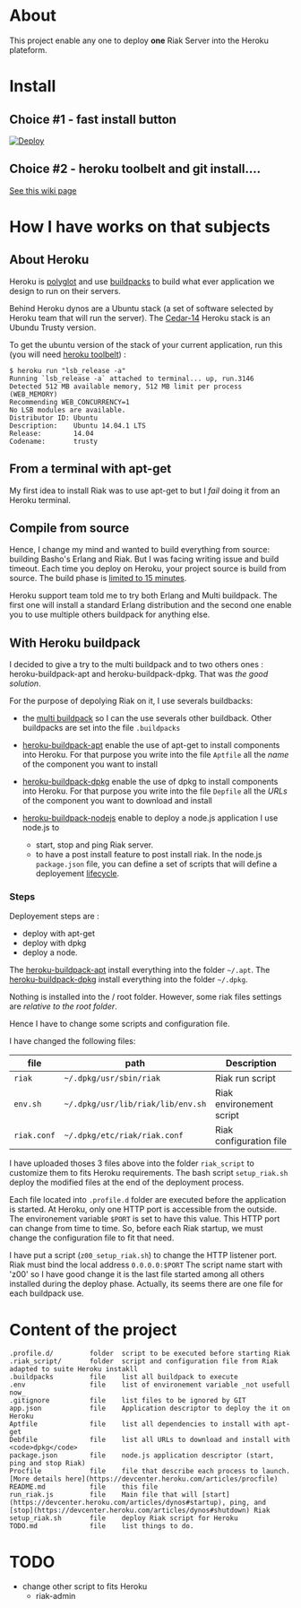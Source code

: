 # About

This project enable any one to deploy **one** Riak Server into the Heroku plateform.

# Install

## Choice #1 - fast install button

[![Deploy](https://www.herokucdn.com/deploy/button.png)](https://heroku.com/deploy?template=https://github.com/corentinway/Riak4Heroku)

<!-- https://heroku.com/deploy?template=https://github.com/heroku/button-sample -->

## Choice #2 - heroku toolbelt and git install....

[See this wiki page](https://github.com/corentinway/Riak4Heroku/wiki/Heroku-Toolbelt-and-git-install)

# How I have works on that subjects

## About Heroku

Heroku is [polyglot](https://devcenter.heroku.com/articles/cedar#polyglot-platform) 
and use [buildpacks](https://devcenter.heroku.com/articles/buildpacks) 
to build what ever application we design to run on their servers.

Behind Heroku dynos are a Ubuntu stack (a set of software selected by Heroku team that will run the server). 
The [Cedar-14](https://devcenter.heroku.com/articles/cedar) Heroku stack 
is an Ubundu Trusty version. 

To get the ubuntu version of the stack of your current application, 
run this (you will need [heroku toolbelt](https://toolbelt.heroku.com/)) :

```
$ heroku run "lsb_release -a"
Running `lsb_release -a` attached to terminal... up, run.3146
Detected 512 MB available memory, 512 MB limit per process (WEB_MEMORY)
Recommending WEB_CONCURRENCY=1
No LSB modules are available.
Distributor ID: Ubuntu
Description:    Ubuntu 14.04.1 LTS
Release:        14.04
Codename:       trusty
```


## From a terminal with apt-get

My first idea to install Riak was to use apt-get to but I *fail* doing it from an Heroku terminal.

## Compile from source

Hence, I change my mind and wanted to build everything from source: building Basho's Erlang and Riak.
But I was facing writing issue and build timeout. Each time you deploy on Heroku, your project source is build from source.
The build phase is [limited to 15 minutes](https://devcenter.heroku.com/articles/slug-compiler#time-limit).

Heroku support team told me to try both Erlang and Multi buildpack. The first one will install a standard Erlang distribution
and the second one enable you to use multiple others buildpack for anything else.

## With Heroku buildpack 

I decided to give a try to the multi buildpack and to two others ones : heroku-buildpack-apt and heroku-buildpack-dpkg. 
That was *the good solution*.

For the purpose of depolying Riak on it, I use severals buildbacks:

* the [multi buildpack](https://github.com/heroku/heroku-buildpack-multi) so I can the use severals other buildback.
Other buildpacks are set into the file <code>.buildpacks</code>

* [heroku-buildpack-apt](https://github.com/ddollar/heroku-buildpack-apt) enable the use of apt-get to install components into Heroku. 
For that purpose you write into the file <code>Aptfile</code> all the *name* of the component you want to install
* [heroku-buildpack-dpkg](https://github.com/rricard/heroku-buildpack-dpkg) enable the use of dpkg to install components into Heroku. 
For that purpose you write into the file <code>Depfile</code> all the *URLs* of the component you want to download and install
* [heroku-buildpack-nodejs](https://github.com/heroku/heroku-buildpack-nodejs) enable to deploy a node.js application
I use node.js to 
  * start, stop and ping Riak server.
  * to have a post install feature to post install riak. In the node.js <code>package.json</code>
  file, you can define a set of scripts that will define a deployement [lifecycle](https://docs.npmjs.com/misc/scripts).

### Steps

Deployement steps are :
* deploy with apt-get
* deploy with dpkg
* deploy a node.


The [heroku-buildpack-apt](https://github.com/ddollar/heroku-buildpack-apt) install everything into the folder <code>~/.apt</code>.
The [heroku-buildpack-dpkg](https://github.com/rricard/heroku-buildpack-dpkg) install everything into the folder <code>~/.dpkg</code>.

Nothing is installed into the <cod>/</cod> root folder. However, some riak files settings are *relative to the root folder*.

Hence I have to change some scripts and configuration file.

I have changed the following files:

| file                   | path                                         | Description              |
|------------------------|----------------------------------------------|--------------------------|
| <code>riak</code>      | <code>~/.dpkg/usr/sbin/riak</code>           | Riak run script          |
| <code>env.sh</code>    | <code>~/.dpkg/usr/lib/riak/lib/env.sh</code> | Riak environement script |
| <code>riak.conf</code> | <code>~/.dpkg/etc/riak/riak.conf</code>      | Riak configuration file  |

I have uploaded thoses 3 files above into the folder <code>riak_script</code> to customize them to fits Heroku requirements.
The bash script <code>setup_riak.sh</code> deploy the modified files at the end of the deployment process.

Each file located into <code>.profile.d</code> folder are executed before the application is started.
At Heroku, only one HTTP port is accessible from the outside. The environement variable <code>$PORT</code> is set to have this value.
This HTTP port can change from time to time. So, before each Riak startup, we must change the configuration file to fit that 
need.

I have put a script (<code>z00_setup_riak.sh</code>) to change the HTTP listener port. 
Riak must bind the local address <code>0.0.0.0:$PORT</code>
The script name start with 'z00' so I have good change it
is the last file started among all others installed during the deploy phase. Actually, its seems there are one file
for each buildpack use.



# Content of the project

```.
.profile.d/			folder	script to be executed before starting Riak
.riak_script/		folder	script and configuration file from Riak adapted to suite Heroku instakll
.buildpacks			file	list all buildpack to execute
.env				file	list of environement variable _not usefull now_
.gitignore			file	list files to be ignored by GIT
app.json			file	Application descriptor to deploy the it on Heroku
Aptfile             file	list all dependencies to install with apt-get
Debfile             file    list all URLs to download and install with <code>dpkg</code>
package.json        file	node.js application descriptor (start, ping and stop Riak)
Procfile    		file	file that describe each process to launch. [More details here](https://devcenter.heroku.com/articles/procfile)
README.md			file	this file
run_riak.js			file	Main file that will [start](https://devcenter.heroku.com/articles/dynos#startup), ping, and [stop](https://devcenter.heroku.com/articles/dynos#shutdown) Riak
setup_riak.sh		file	deploy Riak script for Heroku
TODO.md				file	list things to do.
```

# TODO

* change other script to fits Heroku
  * riak-admin
  
  
  

